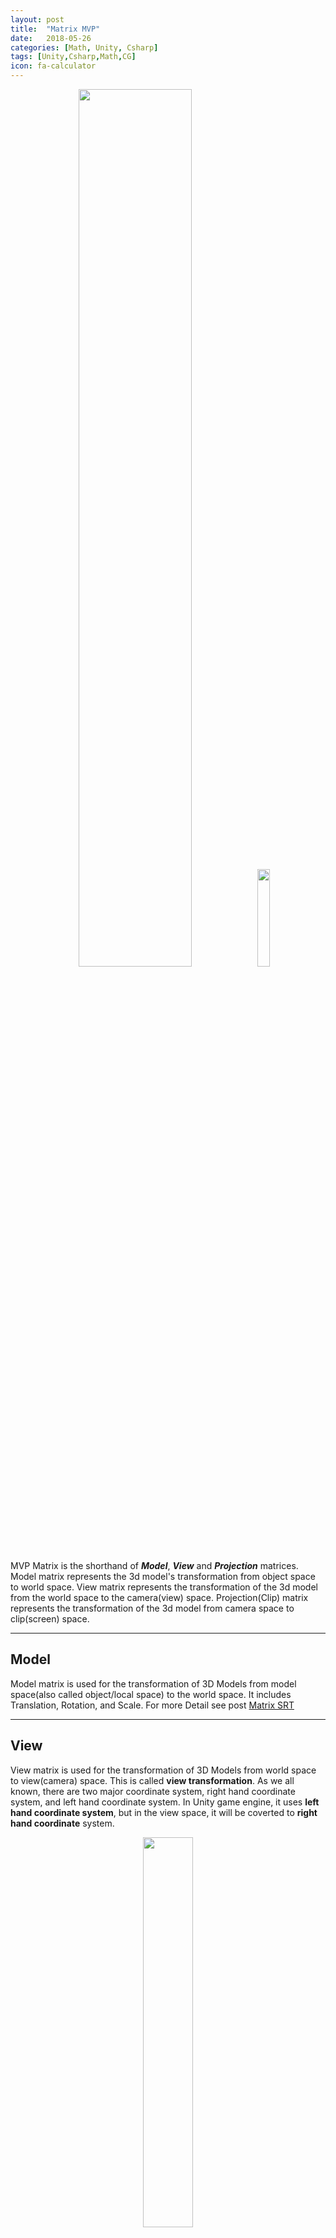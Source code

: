 ```yaml
---
layout: post
title:  "Matrix MVP"
date:   2018-05-26
categories: [Math, Unity, Csharp]
tags: [Unity,Csharp,Math,CG]
icon: fa-calculator
---
```


<p align="center">  
<img src="/static/assets/img/blog/mvp_transformation.png" width="60%">
<img src="/static/assets/img/blog/mvpCoordinate.png" width="20%">
</p>

MVP Matrix is the shorthand of  ***Model***,  ***View*** and ***Projection*** matrices. Model matrix represents the 3d model's transformation from object space to world space. View matrix represents the transformation of the 3d model from the world space to the camera(view) space. Projection(Clip) matrix represents the transformation of the 3d model from camera space to clip(screen) space.


---
## Model
Model matrix is used for the transformation of 3D Models from model space(also called object/local space) to the world space. It includes Translation, Rotation, and Scale. For more Detail see post [Matrix SRT](https://gucheng0712.github.io/math/unity/csharp/2018/05/26/SRT-in-Matrix.html)

---
## View

View matrix is used for the transformation of 3D Models from world space to view(camera) space. This is called **view transformation**. As we all known, there are two major coordinate system, right hand coordinate system, and left hand coordinate system. In Unity game engine, it uses **left hand coordinate system**, but in the view space, it will be coverted to **right hand coordinate** system.

<p align="center">  
<img src="/static/assets/img/blog/camera_space.png" width="40%">
</p>

In order to get the model's position in view space, we can place the origin of the camera at the origin of the world coordinate. based on the Transform Component in above picture, the transformation of camera in world space order is rotate (30,0,0), then translate(0,10,-10). so in order to move the camera's position back to the world origin, we need to do the inverse transformation, first translate(0,-10,10) then rotate(-30,0,0). we can get a matrix $M_{view^\prime}$

\begin{equation}
    M_{view^\prime} = \begin{bmatrix} 
        1 & 0 & 0 & 0 \\\
        0 & cos(-30) & -sin(-30) & 0 \\\
        0 & sin(-30) & cos(-30) & 0 \\\
        0 & 0 & 0 & 1
    \end{bmatrix} 
    \begin{bmatrix} 
        1 & 0 & 0 & 0 \\\
        0 & 1 & 0 & -10 \\\
        0 & 0 & 1 & 10 \\\
        0 & 0 & 0 & 1
    \end{bmatrix} 
\end{equation}

However, due to the view space's coordinate system is changed to right hand coordinate system , so we have to invert the z component by mulitply another matrix $M_{negatez}$

\begin{equation}
    M_{view} = M_{negatez}M_{view^\prime} =  
    \begin{bmatrix} 
        1 & 0 & 0 & 0 \\\
        0 & 1 & 0 & 0 \\\
        0 & 0 & -1 & 0 \\\
        0 & 0 & 0 & 1
    \end{bmatrix} 
    M_{view^\prime}
\end{equation}

Finally, we can use this $M_{view}$ muiltiply the 3d model's world position $P_{world} = (9,4,18.072,1)$ to get the 3d model's position in view space $P_{view}$.

\begin{equation}
    P_{view}^T = M_{view}P_{world}^T = 
    M_{view}
    \begin{bmatrix} 
        9 \\\
        4 \\\
        18.072 \\\
        1 
    \end{bmatrix} 
\end{equation}

$$P_{view} = (9, 4,18.072, 1)$$

<br>
<br>

---
## Projection

Projection matrix is also called clip matrix which is used for the transformation of 3D Models from view space to clip space, then perform standard homogeneous division, also known as perspective division to get the Normalized Device Coordinates(NDC). Finally project on to screen which is known as screen space. Different from view space, the screen space is a 2-Dimensional space.

The goal of clip space is to clip the render objects based on the **view frustum**. everything inside this view frustum will be rendered onto screen, others will be clipped. There are 2 types of Projection, one is Perspective projection, another is orthographic projection(shown in below image).

<p align="center">  
<img src="/static/assets/img/blog/camera_projection.png" width="70%">
</p>

---

### 1. Perspective Projection

Perspective projection is characterized by the near large far small. There are 4 input parameters in perspective projection, Field of View(FOV), Aspect, Near , and Far. 

<p align="center">  
<img src="/static/assets/img/blog/perspective_projection_frustum.png" width="30%">
</p>

The purpose of perspective projection is to transform the view frustum into a cuboid for eaier clipping. After the transformation, the upper right corner of the near clipping plane of the view frustum will become the center of the front plane of the cuboid. This is known as Normalized Device Coordinates(NDC)

As can be seen from below figure, the transformation process is to enlarge the smaller part and shrink the larger part to form the final cuboid. That's why the projection transformation is going to have a smaller effect.The x-coordinate range after transformation is [-1, 1], the y-coordinate range is [-1, 1], and the z-coordinate range is [-1, 1] (DirectX is slightly different, and the z-value range is [0, 1]). 

<p align="center">  
<img src="/static/assets/img/blog/perspectivet_ransformation.png" width="50%">
</p> 

Based on above infomation, we can get the perpective projection matrix $M_{frustum}$.

\begin{equation}
    M_{persp} = 
    \begin{bmatrix} 
      \frac{cot\frac{FOV}{2}}{Aspect} & 0 & 0 & 0 \\\
      0 & cot\frac{FOV}{2} & 0 & 0 \\\
      0 & 0 & -\frac{Far+Near}{Far-Near} & -\frac{2\cdot Near\cdot Far}{Far-Near} \\\
      0 & 0 & -1 & 0
    \end{bmatrix} 
\end{equation}

Then we can get $P_{clip}$ by multiply $P_{view}$.

$$P_{clip} = M_{persp}P_{view}$$

For the derivation method, refer to the this [Link](https://www.cnblogs.com/graphics/archive/2012/07/25/2582119.html)

<br><br>

### Derivation Method

> Step 1:

<p align="center">  
<img src="/static/assets/img/blog/frustum_y.png" width="80%">
</p> 

Based on above image,, calculating $y'$. $P = (y,z)$ and $P' = (y',z')$. We can get 

$$z = -cot(\frac{FOV_y}{2})$$

Also, because $\Delta PAO$ and $\Delta P'A'O$ are similiar triangle, so 

$$\frac{y}{z} = \frac{y'}{z'}, z' = -cot(\frac{FOV_y}{2}) $$

$$ y'= \frac{y}{z} z' = -\frac{y}{z} \cdot cot(\frac{FOV_y}{2}) $$

> Step 2:

<p align="center">  
<img src="/static/assets/img/blog/frustum_x.png" width="80%">
</p> 

We can use the same method to calculate the top view(see img above) to get

$ x'=  -\frac{x}{z} cot(\frac{FOV_x}{2}) $$

However, we dont know the $FOV_x$, but we can based on $FOV_y$ and the Aspect of the screen to calculate

$$Aspect = \frac{W}{H} = \frac{tan(\frac{FOV_x}{2})z'}{tan(\frac{FOV_y}{2})z'} = \frac{cot(\frac{FOV_x}{2})}{cot(\frac{FOV_y}{2})}$$

$$cot(\frac{FOV_x}{2}) = \frac{cot(\frac{FOV_y}{2})}{Aspect} $$

Based on above formulas to get x'

$$x' = -\frac{x}{z}cot(\frac{FOV_x}{2}) = -\frac{x}{z} \cdot \frac{cot(\frac{FOV_y}{2})}{Aspect} $$

> Step 3:

Combine above to get $P'$

$$ p' = (x',y',z',1) = ( -\frac{x \cdot cot(\frac{FOV_y}{2}) }{z \cdot Aspect}, -\frac{y}{z} \cdot cot(\frac{FOV_y}{2}), z', 1 )  $$

However, $z'$ is still unknown. By the nature of the Homogeneous coordinates, if $w \neq 0$, then $(x,y,z,1) = (wx,wy,wz,w)$. We can  use $P'$ multiply $-z$ to get
$$P' = ( \frac{x \cdot cot(\frac{FOV_y}{2}) }{Aspect}, ycot(\frac{FOV_y}{2}), -zz', -z ) $$

> Step 4:

Observing the components of P' we got above, we can find P' actually can be calculated by using P post-multiply a Matrix, $M_{proj}$. 

\begin{equation}
    \begin{bmatrix} 
      \frac{x \cdot cot(\frac{FOV_y}{2}) }{Aspect} \\\
      ycot(\frac{FOV_y}{2}) \\\
      -zz' \\\
      -z
    \end{bmatrix} = M_{proj} \begin{bmatrix} 
      x \\\
      y \\\
      z \\\
      1
    \end{bmatrix} =  
    \begin{bmatrix} 
      \frac{cot(\frac{FOV_y}{2}) }{Aspect}  & 0 & 0 & 0 \\\
      0 & cot(\frac{FOV_y}{2}) & 0 & 0 \\\
      m_1 & m_2 & m_3 & m_4 \\\
      0 & 0 & -1 & 0
    \end{bmatrix} 
    \begin{bmatrix} 
      x \\\
      y \\\
      z \\\
      1
    \end{bmatrix}
\end{equation}

So, if we can get m1, m2, m3, m4, then we can get the projection matrix M_proj. Firsly we know that the every point in the projection plane has the same z value which means z has no relationship with x or y. so we can get only when $m_1 = m_2 = 0$, we can make sure xy won't influence projection point z'. We can get
$$m_3z + m_4 = -zz'$$

In Direct3D platform after projection the range of z' is [-1,0], we can get z'(-Far) after the z-projection in the far plane is -1, and z'(-Near) after the z-projection in the near plane is 0. Therefore we can get a set of equations

$$\begin{cases} 
m_3(-Far)+m_4 = Far(-1)\\ 
m_3(-Near)+m_4 = Near \cdot 0 
\end{cases} $$

After calculate, we can get

$$\begin{cases} 
m_3 = \frac{Far}{Far-Near}\\ 
m_4 = \frac{NearFar}{Far - Near}
\end{cases} $$

Then Plug $m_1$ $m_2$ $m_3$ $m_4$ into $M_{proj}$, we can get M_{tempProj}:

\begin{equation}
     M_{tempProj}  =  
    \begin{bmatrix} 
      \frac{cot(\frac{FOV_y}{2}) }{Aspect}  & 0 & 0 & 0 \\\
      0 & cot(\frac{FOV_y}{2}) & 0 & 0 \\\
      0 & 0 & \frac{Far}{Far-Near} & \frac{NearFar}{Far - Near} \\\
      0 & 0 & -1 & 0
    \end{bmatrix} 
\end{equation}

> Step 5.1 Unity Projection Matrix in Direct3D Platform :

In the vertex operation stage, projection transformation can be considered as the last step, then the vertices will go into rasterization stage, in rasterization stage, In Unity, the clip space uses Left Hand Coordinate, so it is necessary to convert back to left hand coordinate system. When x and y components of right hand coordinate system and left hand coordinate system has the same direction, then their z components are opposite. we can calculate it to get

\begin{equation}
     M_{proj}  =  
     \begin{bmatrix} 
      1 & 0 & 0 & 0 \\\
      0 & 1 & 0 & 0 \\\
      0 & 0 & -1 & 0 \\\
      0 & 0 & 0 & 1
    \end{bmatrix} 
    \begin{bmatrix} 
      \frac{cot(\frac{FOV_y}{2}) }{Aspect}  & 0 & 0 & 0 \\\
      0 & cot(\frac{FOV_y}{2}) & 0 & 0 \\\
      0 & 0 & \frac{Far}{Far-Near} & \frac{NearFar}{Far - Near} \\\
      0 & 0 & -1 & 0
    \end{bmatrix}  = 
    \begin{bmatrix} 
      \frac{cot(\frac{FOV_y}{2}) }{Aspect}  & 0 & 0 & 0 \\\
      0 & cot(\frac{FOV_y}{2}) & 0 & 0 \\\
      0 & 0 & \frac{Far}{Near-Far} & \frac{NearFar}{Far - Near} \\\
      0 & 0 & -1 & 0
    \end{bmatrix} 
\end{equation}

> Step 5.2:  Unity Projection Matrix in OpenGL Platform

Because the range of z' in OpenGL platform is [-1,1]. We should scale the range of z from [-1,0] to [-1,1].  we can get z'(-Far) after the z-projection in the far plane is -1, and z'(-Near) after the z-projection in the near plane is 1. Therefore we can get a set of equations:

$$\begin{cases} 
m_3(-Far)+m_4 = Far(-1)\\ 
m_3(-Near)+m_4 = Near \cdot 1
\end{cases} $$

After calculate, we can get

$$\begin{cases} 
m_3 = \frac{Near+Far}{Far-Near}\\ 
m_4 = \frac{2NearFar}{Far - Near}
\end{cases} $$

Then plug them into $M_{tempProj}$, we can get:

\begin{equation}
     M_{proj}  =   
     \begin{bmatrix} 
      1 & 0 & 0 & 0 \\\
      0 & 1 & 0 & 0 \\\
      0 & 0 & -1 & 0 \\\
      0 & 0 & 0 & 1
    \end{bmatrix} 
    \begin{bmatrix} 
      \frac{cot(\frac{FOV_y}{2}) }{Aspect}  & 0 & 0 & 0 \\\
      0 & cot(\frac{FOV_y}{2}) & 0 & 0 \\\
      0 & 0 & \frac{Near+Far}{Far-Near} & \frac{2NearFar}{Far - Near} \\\
      0 & 0 & -1 & 0
    \end{bmatrix} =
    \begin{bmatrix} 
      \frac{cot(\frac{FOV_y}{2}) }{Aspect}  & 0 & 0 & 0 \\\
      0 & cot(\frac{FOV_y}{2}) & 0 & 0 \\\
      0 & 0 & -\frac{Far+Near}{Far-Near} & -\frac{2NearFar}{Far - Near} \\\
      0 & 0 & -1 & 0
    \end{bmatrix} 
\end{equation}

<br><br>
---
<br><br>

### 2. Orthographic Projection

The view frustum of orthographic projection is a cuboid, so it will be easier to calculate the transformation matrix, $M_{ortho}$. 

Similarly, we need to scale the orthogonal projection matrix's x,y,z components to the range of [-1, 1](In DirectX, z component's range is [0, 1]) become Normalized Device Coordinates(NDC).

<p align="center">  
<img src="/static/assets/img/blog/orthographic_matrix.png" width="70%">
</p> 


\begin{equation}
M_{ortho} = 
    \begin{bmatrix} 
      \frac{1}{Aspect\cdot Size} & 0 & 0 & 0 \\\
      0 & \frac{1}{Size} & 0 & 0 \\\
      0 & 0 & -\frac{2}{Far-Near} & -\frac{Near+Far}{Far-Near} \\\
      0 & 0 & 0 & 1
    \end{bmatrix} 
\end{equation}

Then we can get $P_{clip}$ by multiply $P_{view}$.

$$P_{clip} = M_{ortho}P_{view}$$


---

>**End --Cheng Gu**


